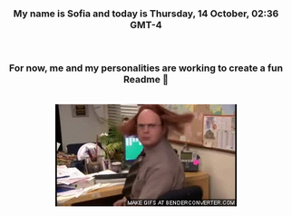 


<div align="center">
<h3 >My name is Sofia and today is Thursday, 14 October, 02:36 GMT-4</h3><br>
<h3 >For now, me and my personalities are working to create a fun Readme 👋
</h3><br>
<img src='img/dwight.gif' alt='working...'/>
</div>
